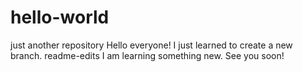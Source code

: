 # hello-world
just another repository
Hello everyone!
I just learned to create a new branch.
readme-edits
I am learning something new.
See you soon!

